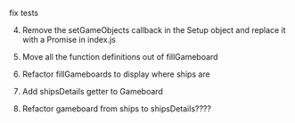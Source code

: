 fix tests

4. Remove the setGameObjects callback in the Setup object and replace it with a Promise
  in index.js

5. Move all the function definitions out of fillGameboard

6. Refactor fillGameboards to display where ships are

7. Add shipsDetails getter to Gameboard

8. Refactor gameboard from ships to shipsDetails????